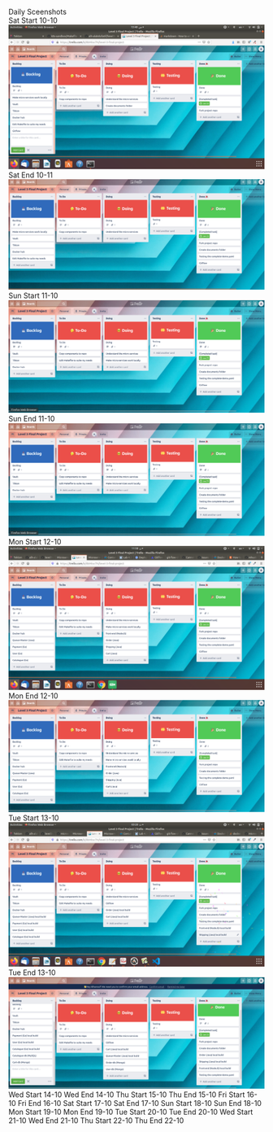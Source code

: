Daily Sceenshots\
Sat Start 10-10
![Sat 10-10](assets/Sat-start-2020-10-10.png)
Sat End 10-11
![Sat 10-10](assets/Sat-end-2020-10-10.png)
Sun Start 11-10
![Sun 10-11](assets/Sun-start-2020-10-11.png)
Sun End 11-10
![Sun 10-11](assets/Sun-start-2020-10-11.png)
Mon Start 12-10
![Mon 10-12](assets/Mon-start-2020-10-12.png)
Mon End 12-10
![Mon 10-12](assets/Mon-end-2020-10-12.png)
Tue Start 13-10
![Tue 10-13](assets/Tue-start-2020-10-13.png)
Tue End 13-10
![Tue 10-13](assets/Tue-end-2020-10-13.png)
Wed Start 14-10
Wed End 14-10
Thu Start 15-10
Thu End 15-10
Fri Start 16-10
Fri End 16-10
Sat Start 17-10
Sat End 17-10
Sun Start 18-10
Sun End 18-10
Mon Start 19-10
Mon End 19-10
Tue Start 20-10
Tue End 20-10
Wed Start 21-10
Wed End 21-10
Thu Start 22-10
Thu End 22-10
